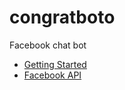 # congratboto

Facebook chat bot

* [Getting Started](https://github.com/andreimatei/congratboto/wiki/Getting-Started)
* [Facebook API](https://github.com/andreimatei/congratboto/wiki/Facebook-API)

